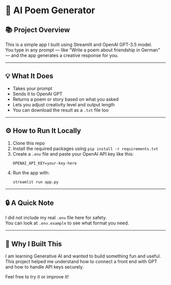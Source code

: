 # 📝 AI Poem Generator

## 📚 Project Overview

This is a simple app I built using Streamlit and OpenAI GPT-3.5 model.  
You type in any prompt — like "Write a poem about friendship in German" — and the app generates a creative response for you.

---

## 💡 What It Does

- Takes your prompt  
- Sends it to OpenAI GPT  
- Returns a poem or story based on what you asked  
- Lets you adjust creativity level and output length  
- You can download the result as a `.txt` file too

---

## ⚙️ How to Run It Locally

1. Clone this repo  
2. Install the required packages using `pip install -r requirements.txt`  
3. Create a `.env` file and paste your OpenAI API key like this:
   ```
   OPENAI_API_KEY=your-key-here
   ```
4. Run the app with:
   ```
   streamlit run app.py
   ```

---

## 🔒 A Quick Note

I did not include my real `.env` file here for safety.  
You can look at `.env.example` to see what format you need.

---

## 🎯 Why I Built This

I am learning Generative AI and wanted to build something fun and useful.  
This project helped me understand how to connect a front end with GPT and how to handle API keys securely.

Feel free to try it or improve it!
